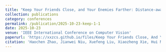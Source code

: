 ```yaml
---
title: "Keep Your Friends Close, and Your Enemies Farther: Distance-aware Voxel-wise Contrastive Learning for Semi-supervised Multi-organ Segmentation"
collection: publications
category: conferences
permalink: /publication/2025-10-23-keep-1-1
date: 2025-10-23
venue: 'IEEE International Conference on Computer Vision'
paperurl: 'https://xxzcs.github.io/files/Keep Your Friends Close, And Your Enemies Farther Distance-Aware Voxel-Wise Contrastive Learning For Semi-Supervised Multi Organ Segmentation.pdf'
citation: 'Haochen Zhao, Jianwei Niu, Xuefeng Liu, Xiaozheng Xie, Hui Meng, and Yong Wang. (2025). &quot;Keep Your Friends Close, and Your Enemies Farther: Distance-aware Voxel-wise Contrastive Learning for Semi-supervised Multi-organ Segmentation.&quot; <i>IEEE International Conference on Computer Vision</i>. 2025.'
---
```

